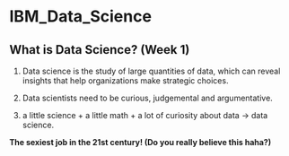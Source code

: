 # IBM_Data_Science

## What is Data Science? (Week 1)

1. Data science is the study of large quantities of data, which can reveal insights that help organizations make strategic choices.

2. Data scientists need to be curious, judgemental and argumentative.

3. a little science + a little math + a lot of curiosity about data -> data science.

**The sexiest job in the 21st century! (Do you really believe this haha?)**

